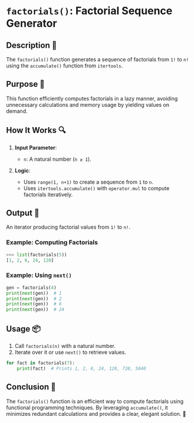 # `factorials()`: Factorial Sequence Generator

## Description 📝

The `factorials()` function generates a sequence of factorials from `1!` to `n!` using the `accumulate()` function from `itertools`.

## Purpose 🎯

This function efficiently computes factorials in a lazy manner, avoiding unnecessary calculations and memory usage by yielding values on demand.

## How It Works 🔍

1. **Input Parameter**:

    - `n`: A natural number (`n ≥ 1`).

2. **Logic**:
    - Uses `range(1, n+1)` to create a sequence from `1` to `n`.
    - Uses `itertools.accumulate()` with `operator.mul` to compute factorials iteratively.

## Output 📜

An iterator producing factorial values from `1!` to `n!`.

### Example: Computing Factorials

```python
>>> list(factorials(5))
[1, 2, 6, 24, 120]
```

### Example: Using `next()`

```python
gen = factorials(4)
print(next(gen))  # 1
print(next(gen))  # 2
print(next(gen))  # 6
print(next(gen))  # 24
```

## Usage 📦

1. Call `factorials(n)` with a natural number.
2. Iterate over it or use `next()` to retrieve values.

```python
for fact in factorials(7):
    print(fact)  # Prints 1, 2, 6, 24, 120, 720, 5040
```

## Conclusion 🚀

The `factorials()` function is an efficient way to compute factorials using functional programming techniques.
By leveraging `accumulate()`, it minimizes redundant calculations and provides a clear, elegant solution. 🌟
